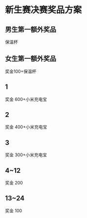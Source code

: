 # 新生赛决赛奖品方案

## 男生第一额外奖品

保温杯

## 女生第一额外奖品

奖金100+保温杯

## 1

奖金 600+小米充电宝

## 2

奖金 400+小米充电宝

## 3

奖金 300+小米充电宝

## 4~12

奖金 200

## 13~24

奖金 100



